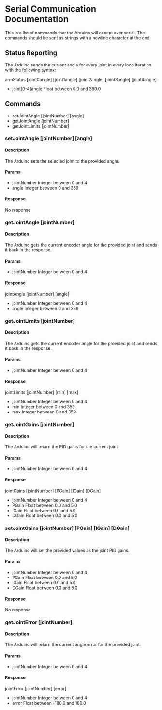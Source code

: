 Serial Communication Documentation
==================================

This is a list of commands that the Arduino will accept over serial. The commands should be sent as strings with a newline character at the end.

Status Reporting
----------------

The Arduino sends the current angle for every joint in every loop iteration with the following syntax:

armStatus [joint0angle] [joint1angle] [joint2angle] [joint3angle] [joint4angle]

* joint[0-4]angle
  Float between 0.0 and 360.0

Commands
--------

* setJointAngle [jointNumber] [angle]
* getJointAngle [jointNumber]
* getJointLimits [jointNumber]


### setJointAngle [jointNumber] [angle]

#### Description

The Arduino sets the selected joint to the provided angle.

#### Params

* jointNumber
  Integer between 0 and 4
* angle
  Integer between 0 and 359

#### Response

No response


### getJointAngle [jointNumber]

#### Description

The Arduino gets the current encoder angle for the provided joint and sends it back in the response.

#### Params

* jointNumber
  Integer between 0 and 4

#### Response

jointAngle [jointNumber] [angle]

* jointNumber
  Integer between 0 and 4
* angle
  Integer between 0 and 359


### getJointLimits [jointNumber]

#### Description

The Arduino gets the current encoder angle for the provided joint and sends it back in the response.

#### Params

* jointNumber
  Integer between 0 and 4

#### Response

jointLimits [jointNumber] [min] [max]

* jointNumber
  Integer between 0 and 4
* min
  Integer between 0 and 359
* max
  Integer between 0 and 359

### getJointGains [jointNumber]

#### Description

The Arduino will return the PID gains for the current joint.

#### Params

* jointNumber
  Integer between 0 and 4

#### Response

jointGains [jointNumber] [PGain] [IGain] [DGain]

* jointNumber
  Integer between 0 and 4
* PGain
  Float between 0.0 and 5.0
* IGain
  Float between 0.0 and 5.0
* DGain
  Float between 0.0 and 5.0

### setJointGains [jointNumber] [PGain] [IGain] [DGain]

#### Description

The Arduino will set the provided values as the joint PID gains.

#### Params

* jointNumber
  Integer between 0 and 4
* PGain
  Float between 0.0 and 5.0
* IGain
  Float between 0.0 and 5.0
* DGain
  Float between 0.0 and 5.0

#### Response

No response

### getJointError [jointNumber]

#### Description

The Arduino will return the current angle error for the provided joint.

#### Params

* jointNumber
  Integer between 0 and 4

#### Response

jointError [jointNumber] [error]

* jointNumber
  Integer between 0 and 4
* error
  Float between -180.0 and 180.0